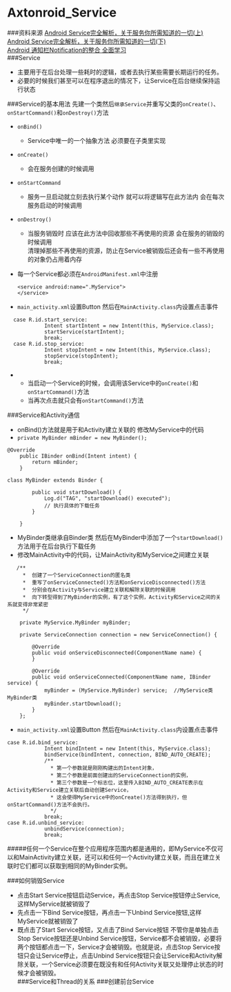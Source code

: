 # Axtonroid_Service
###资料来源
[Android Service完全解析，关于服务你所需知道的一切(上)](http://blog.csdn.net/guolin_blog/article/details/11952435 " 郭霖的博客")  
[Android Service完全解析，关于服务你所需知道的一切(下)](http://blog.csdn.net/guolin_blog/article/details/9797169 " 郭霖的博客")  
[Android 通知栏Notification的整合 全面学习](http://blog.csdn.net/vipzjyno1/article/details/25248021 " vipra的博客")  
###Service
* 主要用于在后台处理一些耗时的逻辑，或者去执行某些需要长期运行的任务。
* 必要的时候我们甚至可以在程序退出的情况下，让Service在后台继续保持运行状态  

###Service的基本用法
先建一个类然后`继承Service`并重写父类的`onCreate()`、`onStartCommand()`和`onDestroy()`方法
* `onBind()` 
  * Service中唯一的一个抽象方法 必须要在子类里实现
* `onCreate()` 
  * 会在服务创建的时候调用
* `onStartCommand` 
  * 服务一旦启动就立刻去执行某个动作 就可以将逻辑写在此方法内 会在每次服务启动的时候调用
* `onDestroy()` 
  * 当服务销毁时 应该在此方法中回收那些不再使用的资源 会在服务的销毁的时候调用  
    清理掉那些不再使用的资源，防止在Service被销毁后还会有一些不再使用的对象仍占用着内存  

* 每一个Service都必须在`AndroidManifest.xml`中注册
  ```
  <service android:name=".MyService">  
  </service>
  ```
* `main_activity.xml`设置Button 然后在`MainActivity.class`内设置点击事件  
```
  case R.id.start_service:  
            Intent startIntent = new Intent(this, MyService.class);  
            startService(startIntent);  
            break;  
  case R.id.stop_service:  
            Intent stopIntent = new Intent(this, MyService.class);  
            stopService(stopIntent);  
            break;  
```
  *   
    * 当启动一个Service的时候，会调用该Service中的`onCreate()`和`onStartCommand()`方法
    * 当再次点击就只会有`onStartCommand()`方法
  
###Service和Activity通信
* onBind()方法就是用于和Activity建立关联的 修改MyService中的代码
* `private MyBinder mBinder = new MyBinder(); `
```
@Override  
    public IBinder onBind(Intent intent) {  
        return mBinder;  
    }  
```
```
class MyBinder extends Binder {  
  
        public void startDownload() {  
            Log.d("TAG", "startDownload() executed");  
            // 执行具体的下载任务  
        }  
  
    }  
```
* MyBinder类继承自Binder类 然后在MyBinder中添加了一个`startDownload()`方法用于在后台执行下载任务
* 修改MainActivity中的代码，让MainActivity和MyService之间建立关联
```
   /**
     *  创建了一个ServiceConnection的匿名类
     *  重写了onServiceConnected()方法和onServiceDisconnected()方法
     *  分别会在Activity与Service建立关联和解除关联的时候调用
     *  向下转型得到了MyBinder的实例，有了这个实例，Activity和Service之间的关系就变得非常紧密
     */

    private MyService.MyBinder myBinder;  
  
    private ServiceConnection connection = new ServiceConnection() {  
  
        @Override  
        public void onServiceDisconnected(ComponentName name) {  
        }  
  
        @Override  
        public void onServiceConnected(ComponentName name, IBinder service) {  
            myBinder = (MyService.MyBinder) service;  //MyService类 MyBinder类
            myBinder.startDownload();  
        }  
    };  
  ```
*  `main_activity.xml`设置Button 然后在`MainActivity.class`内设置点击事件
```
case R.id.bind_service:  
            Intent bindIntent = new Intent(this, MyService.class);  
            bindService(bindIntent, connection, BIND_AUTO_CREATE);  
            /**
              * 第一个参数就是刚刚构建出的Intent对象，
              * 第二个参数是前面创建出的ServiceConnection的实例，
              * 第三个参数是一个标志位，这里传入BIND_AUTO_CREATE表示在Activity和Service建立关联后自动创建Service，
              * 这会使得MyService中的onCreate()方法得到执行，但onStartCommand()方法不会执行。
              */
            break;  
case R.id.unbind_service:  
            unbindService(connection);  
            break;  
```
#####任何一个Service在整个应用程序范围内都是通用的，即MyService不仅可以和MainActivity建立关联，还可以和任何一个Activity建立关联，而且在建立关联时它们都可以获取到相同的MyBinder实例。

###如何销毁Service
* 点击Start Service按钮启动Service，再点击Stop Service按钮停止Service,这样MyService就被销毁了
* 先点击一下Bind Service按钮，再点击一下Unbind Service按钮,这样MyService就被销毁了
* 既点击了Start Service按钮，又点击了Bind Service按钮 不管你是单独点击Stop Service按钮还是Unbind Service按钮，Service都不会被销毁，必要将两个按钮都点击一下，Service才会被销毁。也就是说，点击Stop Service按钮只会让Service停止，点击Unbind Service按钮只会让Service和Activity解除关联，一个Service必须要在既没有和任何Activity关联又处理停止状态的时候才会被销毁。   
###Service和Thread的关系
###创建前台Service
